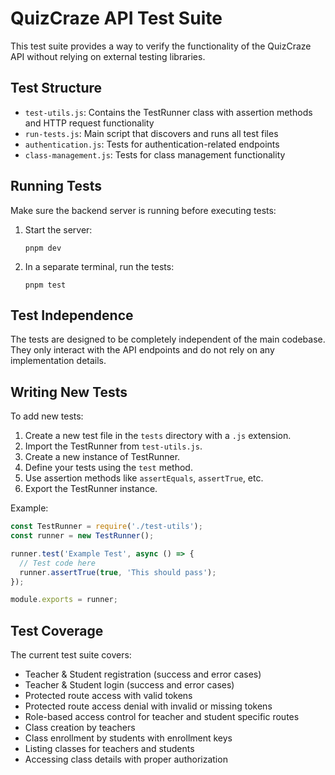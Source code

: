 # QuizCraze API Test Suite

This test suite provides a way to verify the functionality of the QuizCraze API without relying on external testing libraries.

## Test Structure

- `test-utils.js`: Contains the TestRunner class with assertion methods and HTTP request functionality
- `run-tests.js`: Main script that discovers and runs all test files
- `authentication.js`: Tests for authentication-related endpoints
- `class-management.js`: Tests for class management functionality

## Running Tests

Make sure the backend server is running before executing tests:

1. Start the server:
   ```
   pnpm dev
   ```

2. In a separate terminal, run the tests:
   ```
   pnpm test
   ```

## Test Independence

The tests are designed to be completely independent of the main codebase. They only interact with the API endpoints and do not rely on any implementation details.

## Writing New Tests

To add new tests:

1. Create a new test file in the `tests` directory with a `.js` extension.
2. Import the TestRunner from `test-utils.js`.
3. Create a new instance of TestRunner.
4. Define your tests using the `test` method.
5. Use assertion methods like `assertEquals`, `assertTrue`, etc.
6. Export the TestRunner instance.

Example:

```javascript
const TestRunner = require('./test-utils');
const runner = new TestRunner();

runner.test('Example Test', async () => {
  // Test code here
  runner.assertTrue(true, 'This should pass');
});

module.exports = runner;
```

## Test Coverage

The current test suite covers:

- Teacher & Student registration (success and error cases)
- Teacher & Student login (success and error cases)
- Protected route access with valid tokens
- Protected route access denial with invalid or missing tokens
- Role-based access control for teacher and student specific routes
- Class creation by teachers
- Class enrollment by students with enrollment keys
- Listing classes for teachers and students
- Accessing class details with proper authorization 